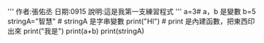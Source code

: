 '''
作者:張佑丞
日期:0915
說明:這是我第一支練習程式
'''
a=3# a，b 是變數
b=5
stringA="智慧" # stringA 是字串變數
print("HI") # print 是內建函數，把東西印出來
print("我是")
print(a+b)
print(stringA)
